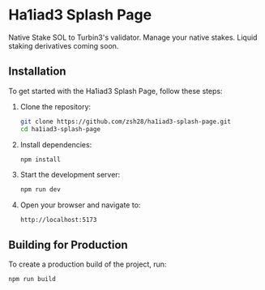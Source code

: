 # Ha1iad3 Splash Page

Native Stake SOL to Turbin3's validator. Manage your native stakes. Liquid staking derivatives coming soon.

## Installation

To get started with the Ha1iad3 Splash Page, follow these steps:

1. Clone the repository:
   ```bash
   git clone https://github.com/zsh28/ha1iad3-splash-page.git
   cd ha1iad3-splash-page
   ```

2. Install dependencies:
   ```bash
   npm install
   ```

3. Start the development server:
   ```bash
   npm run dev
   ```

4. Open your browser and navigate to:
   ```
   http://localhost:5173
   ```

## Building for Production

To create a production build of the project, run:
```bash
npm run build
```
